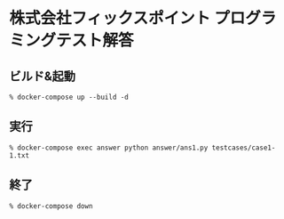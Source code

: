 # 株式会社フィックスポイント プログラミングテスト解答

## ビルド&起動

```
% docker-compose up --build -d
```

## 実行

```
% docker-compose exec answer python answer/ans1.py testcases/case1-1.txt
```

## 終了

```
% docker-compose down
```
